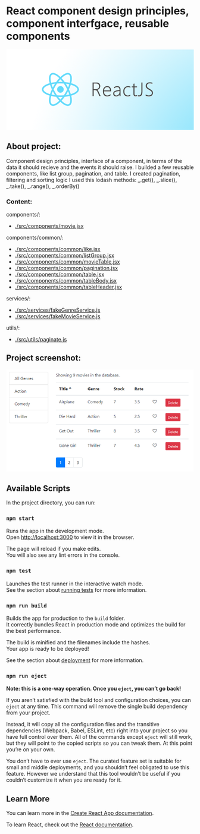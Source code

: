 # React component design principles, component interfgace, reusable components

![React.js](./images/reactjs.png)

## About project:

Component design principles, interface of a component, in terms of the data it should recieve and the events it should raise. I builded a few reusable components, like list group, pagination, and table. I created pagination, filtering and sorting logic
I used this lodash methods: _.get(), _.slice(), _.take(), _.range(), \_.orderBy()

### Content:

components/:

- [./src/components/movie.jsx](./src/components/movies.jsx)

components/common/:

- [./src/components/common/like.jsx](./src/components/common/like.jsx)
- [./src/components/common/listGroup.jsx](./src/components/common/listGroup.jsx)
- [./src/components/common/movieTable.jsx](./src/components/common/movieTable.jsx)
- [./src/components/common/pagination.jsx](./src/components/common/pagination.jsx)
- [./src/components/common/table.jsx](./src/components/common/table.jsx)
- [./src/components/common/tableBody.jsx](./src/components/common/tableBody.jsx)
- [./src/components/common/tableHeader.jsx](./src/components/common/tableHeader.jsx)

services/:

- [./src/services/fakeGenreService.js](./src/services/fakeGenreService.js)
- [./src/services/fakeMovieService.js](./src/services/fakeMovieService.js)

utils/:

- [./src/utils/paginate.js](./src/utils/paginate.js)

## Project screenshot:

![example](./images/1.png)

## Available Scripts

In the project directory, you can run:

### `npm start`

Runs the app in the development mode.<br>
Open [http://localhost:3000](http://localhost:3000) to view it in the browser.

The page will reload if you make edits.<br>
You will also see any lint errors in the console.

### `npm test`

Launches the test runner in the interactive watch mode.<br>
See the section about [running tests](https://facebook.github.io/create-react-app/docs/running-tests) for more information.

### `npm run build`

Builds the app for production to the `build` folder.<br>
It correctly bundles React in production mode and optimizes the build for the best performance.

The build is minified and the filenames include the hashes.<br>
Your app is ready to be deployed!

See the section about [deployment](https://facebook.github.io/create-react-app/docs/deployment) for more information.

### `npm run eject`

**Note: this is a one-way operation. Once you `eject`, you can’t go back!**

If you aren’t satisfied with the build tool and configuration choices, you can `eject` at any time. This command will remove the single build dependency from your project.

Instead, it will copy all the configuration files and the transitive dependencies (Webpack, Babel, ESLint, etc) right into your project so you have full control over them. All of the commands except `eject` will still work, but they will point to the copied scripts so you can tweak them. At this point you’re on your own.

You don’t have to ever use `eject`. The curated feature set is suitable for small and middle deployments, and you shouldn’t feel obligated to use this feature. However we understand that this tool wouldn’t be useful if you couldn’t customize it when you are ready for it.

## Learn More

You can learn more in the [Create React App documentation](https://facebook.github.io/create-react-app/docs/getting-started).

To learn React, check out the [React documentation](https://reactjs.org/).
